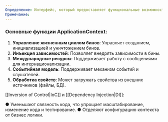 ```yaml
---
Определение: Интерфейс, который предоставляет функциональные возможности для работы с зависимостями и управлением жизненным циклом бинов. Он расширяет возможности интерфейса BeanFactory и является ключевым элементом инфраструктуры Spring
Примечание:
---
```

### Основные функции **ApplicationContext**:

1. **Управление жизненным циклом бинов**: Управляет созданием, инициализацией и уничтожением бинов.
2. **Инъекция зависимостей**: Позволяет внедрять зависимости в бины.
3. **Международные ресурсы**: Поддерживает работу с сообщениями для интернационализации.
4. **Событийная модель**: Поддерживает механизм событий и слушателей.
5. **Обработка свойств**: Может загружать свойства из внешних источников (файлы, БД).

[[Inversion of Control|IoC]] и [[Dependency Injection|DI]]:

● Уменьшают связность кода, что упрощает масштабирование, изменение кода и тестирование.
● Отделяют конфигурацию контекста от бизнес логики.